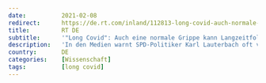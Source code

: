 ```yaml
---
date:          2021-02-08
redirect:      https://de.rt.com/inland/112813-long-covid-auch-normale-grippe/
title:         RT DE
subtitle:      '"Long Covid": Auch eine normale Grippe kann Langzeitfolgen haben'
description:   'In den Medien warnt SPD-Politiker Karl Lauterbach oft vor den Langzeitfolgen einer COVID-19-Erkrankung. Einige Experten weisen jedoch darauf hin, dass diese Langzeitfolgen auch bei anderen Krankheiten auftreten – etwa bei einer normalen Grippe.'
country:       DE
categories:    [Wissenschaft]
tags:          [long covid]
---
```

